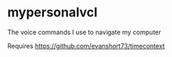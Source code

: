 # mypersonalvcl
The voice commands I use to navigate my computer

Requires https://github.com/evanshort73/timecontext
